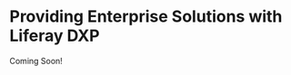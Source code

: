# Providing Enterprise Solutions with Liferay DXP 

Coming Soon!

<!--

## Learning Objectives
* Learn about the features and capabilities of Liferay DXP 
* Understand common use cases which can be addressed with Liferay DXP
* Discover the added value that other products in the Liferay tech stack can bring to the platform

## Tasks to Accomplish

* Get started with Liferay DXP 7.3
    * Set up the platform (start your first instance of Liferay DXP 7.3)
    * Take a walk-through of different platform features (with a particular focus on panels/menus)

## Exercise Prerequisites

* Unzipped module exercise files in the following folder structure:
    * Windows: <code>C:\liferay</code>
    * Unix Systems: <code>[user-home]/liferay</code>
* Docker Desktop installed for your device:
    - Windows: <a href="https://docs.docker.com/docker-for-windows/install/">https://docs.docker.com/docker-for-windows/install/</a>
    - OSX: <a href="https://docs.docker.com/docker-for-mac/install/">https://docs.docker.com/docker-for-mac/install/</a>
    - Linux: <a href="https://docs.docker.com/install/linux/docker-ce/ubuntu/">https://docs.docker.com/install/linux/docker-ce/ubuntu/</a>

-->